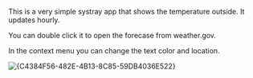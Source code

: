This is a very simple systray app that shows the temperature outside. It updates hourly.

You can double click it to open the forecase from weather.gov.

In the context menu you can change the text color and location.

![{C4384F56-482E-4B13-8C85-59DB4036E522}](https://github.com/user-attachments/assets/9d8c7aca-91f4-442e-9bb8-b705f46fd9f1)